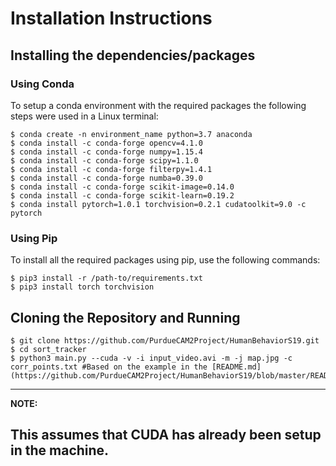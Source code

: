 # Installation Instructions

## Installing the dependencies/packages
### Using Conda

To setup a conda environment with the required packages the following steps were used in a Linux terminal:

```
$ conda create -n environment_name python=3.7 anaconda
$ conda install -c conda-forge opencv=4.1.0
$ conda install -c conda-forge numpy=1.15.4
$ conda install -c conda-forge scipy=1.1.0
$ conda install -c conda-forge filterpy=1.4.1
$ conda install -c conda-forge numba=0.39.0
$ conda install -c conda-forge scikit-image=0.14.0
$ conda install -c conda-forge scikit-learn=0.19.2
$ conda install pytorch=1.0.1 torchvision=0.2.1 cudatoolkit=9.0 -c pytorch
```

### Using Pip

To install all the required packages using pip, use the following commands:
``` 
$ pip3 install -r /path-to/requirements.txt
$ pip3 install torch torchvision
```

## Cloning the Repository and Running
```
$ git clone https://github.com/PurdueCAM2Project/HumanBehaviorS19.git
$ cd sort_tracker
$ python3 main.py --cuda -v -i input_video.avi -m -j map.jpg -c corr_points.txt #Based on the example in the [README.md](https://github.com/PurdueCAM2Project/HumanBehaviorS19/blob/master/README.md)
```

---
**NOTE:**

This assumes that CUDA has already been setup in the machine.
---
